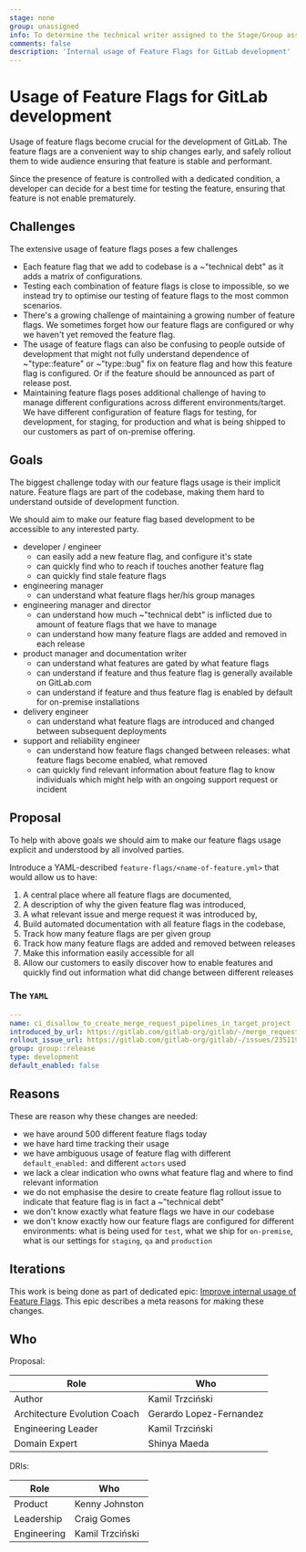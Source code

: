 ```yaml
---
stage: none
group: unassigned
info: To determine the technical writer assigned to the Stage/Group associated with this page, see https://about.gitlab.com/handbook/engineering/ux/technical-writing/#assignments
comments: false
description: 'Internal usage of Feature Flags for GitLab development'
---
```


# Usage of Feature Flags for GitLab development

Usage of feature flags become crucial for the development of GitLab. The
feature flags are a convenient way to ship changes early, and safely rollout
them to wide audience ensuring that feature is stable and performant.

Since the presence of feature is controlled with a dedicated condition, a
developer can decide for a best time for testing the feature, ensuring that
feature is not enable prematurely.

## Challenges

The extensive usage of feature flags poses a few challenges

- Each feature flag that we add to codebase is a ~"technical debt" as it adds a
  matrix of configurations.
- Testing each combination of feature flags is close to impossible, so we
  instead try to optimise our testing of feature flags to the most common
  scenarios.
- There's a growing challenge of maintaining a growing number of feature flags.
  We sometimes forget how our feature flags are configured or why we haven't
  yet removed the feature flag.
- The usage of feature flags can also be confusing to people outside of
  development that might not fully understand dependence of ~"type::feature" or ~"type::bug"
  fix on feature flag and how this feature flag is configured. Or if the feature
  should be announced as part of release post.
- Maintaining feature flags poses additional challenge of having to manage
  different configurations across different environments/target. We have
  different configuration of feature flags for testing, for development, for
  staging, for production and what is being shipped to our customers as part of
  on-premise offering.

## Goals

The biggest challenge today with our feature flags usage is their implicit
nature. Feature flags are part of the codebase, making them hard to understand
outside of development function.

We should aim to make our feature flag based development to be accessible to
any interested party.

- developer / engineer
  - can easily add a new feature flag, and configure it's state
  - can quickly find who to reach if touches another feature flag
  - can quickly find stale feature flags
- engineering manager
  - can understand what feature flags her/his group manages
- engineering manager and director
  - can understand how much ~"technical debt" is inflicted due to amount of feature flags that we have to manage
  - can understand how many feature flags are added and removed in each release
- product manager and documentation writer
  - can understand what features are gated by what feature flags
  - can understand if feature and thus feature flag is generally available on GitLab.com
  - can understand if feature and thus feature flag is enabled by default for on-premise installations
- delivery engineer
  - can understand what feature flags are introduced and changed between subsequent deployments
- support and reliability engineer
  - can understand how feature flags changed between releases: what feature flags become enabled, what removed
  - can quickly find relevant information about feature flag to know individuals which might help with an ongoing support request or incident

## Proposal

To help with above goals we should aim to make our feature flags usage explicit
and understood by all involved parties.

Introduce a YAML-described `feature-flags/<name-of-feature.yml>` that would
allow us to have:

1. A central place where all feature flags are documented,
1. A description of why the given feature flag was introduced,
1. A what relevant issue and merge request it was introduced by,
1. Build automated documentation with all feature flags in the codebase,
1. Track how many feature flags are per given group
1. Track how many feature flags are added and removed between releases
1. Make this information easily accessible for all
1. Allow our customers to easily discover how to enable features and quickly
   find out information what did change between different releases

### The `YAML`

```yaml
---
name: ci_disallow_to_create_merge_request_pipelines_in_target_project
introduced_by_url: https://gitlab.com/gitlab-org/gitlab/-/merge_requests/40724
rollout_issue_url: https://gitlab.com/gitlab-org/gitlab/-/issues/235119
group: group::release
type: development
default_enabled: false
```

## Reasons

These are reason why these changes are needed:

- we have around 500 different feature flags today
- we have hard time tracking their usage
- we have ambiguous usage of feature flag with different `default_enabled:` and
  different `actors` used
- we lack a clear indication who owns what feature flag and where to find
  relevant information
- we do not emphasise the desire to create feature flag rollout issue to
  indicate that feature flag is in fact a ~"technical debt"
- we don't know exactly what feature flags we have in our codebase
- we don't know exactly how our feature flags are configured for different
  environments: what is being used for `test`, what we ship for `on-premise`,
  what is our settings for `staging`, `qa` and `production`

## Iterations

This work is being done as part of dedicated epic: 
[Improve internal usage of Feature Flags](https://gitlab.com/groups/gitlab-org/-/epics/3551). 
This epic describes a meta reasons for making these changes.

## Who

Proposal:

<!-- vale gitlab.Spelling = NO -->

| Role                         | Who
|------------------------------|-------------------------|
| Author                       | Kamil Trzciński         |
| Architecture Evolution Coach | Gerardo Lopez-Fernandez |
| Engineering Leader           | Kamil Trzciński         |
| Domain Expert                | Shinya Maeda            |

DRIs:

| Role                         | Who
|------------------------------|------------------------|
| Product                      | Kenny Johnston         |
| Leadership                   | Craig Gomes            |
| Engineering                  | Kamil Trzciński        |

<!-- vale gitlab.Spelling = YES -->
